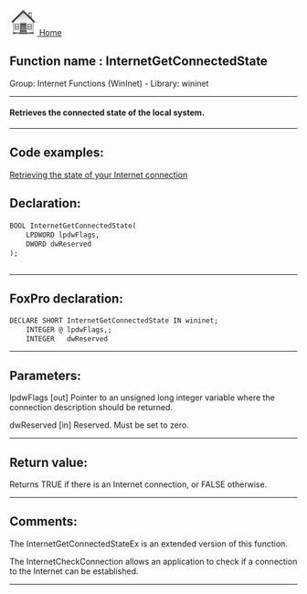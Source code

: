 [<img src="../../images/home.png"> Home ](https://github.com/VFPX/Win32API)  

## Function name : InternetGetConnectedState
Group: Internet Functions (WinInet) - Library: wininet    
***  


#### Retrieves the connected state of the local system.
***  


## Code examples:
[Retrieving the state of your Internet connection](../../samples/sample_068.md)  

## Declaration:
```foxpro  
BOOL InternetGetConnectedState(
    LPDWORD lpdwFlags,
    DWORD dwReserved
);
  
```  
***  


## FoxPro declaration:
```foxpro  
DECLARE SHORT InternetGetConnectedState IN wininet;
	INTEGER @ lpdwFlags,;
   	INTEGER   dwReserved  
```  
***  


## Parameters:
lpdwFlags
[out] Pointer to an unsigned long integer variable where the connection description should be returned. 

dwReserved
[in] Reserved. Must be set to zero.
  
***  


## Return value:
Returns TRUE if there is an Internet connection, or FALSE otherwise.  
***  


## Comments:
The InternetGetConnectedStateEx is an extended version of this function.   
  
The InternetCheckConnection allows an application to check if a connection to the Internet can be established.  
  
***  

